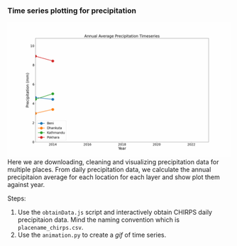 ### Time series plotting for precipitation
![Time Series GIF](precipitation_animation.gif)
Here we are downloading, cleaning and visualizing precipitation data for multiple places. From daily precipitation data, we calculate the annual precipitaion average for each location for each layer and show plot them against year.

Steps:
1. Use the `obtainData.js` script and interactively obtain CHIRPS daily precipitaion data. Mind the naming convention which is `placename_chirps.csv`. 
2. Use the `animation.py` to create a _gif_ of time series.